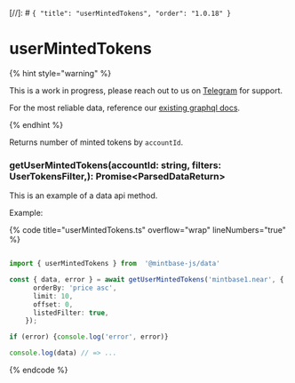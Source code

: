 [//]: # `{ "title": "userMintedTokens", "order": "1.0.18" }`

# userMintedTokens


{% hint style="warning" %}

This is a work in progress, please reach out to us on [Telegram](https://t.me/mintdev) for support.

For the most reliable data, reference our [existing graphql docs](https://docs.mintbase.io/dev/read-data/mintbase-graph).

{% endhint %}




Returns number of minted tokens by `accountId`.



### getUserMintedTokens(accountId: string, filters: UserTokensFilter,): Promise<ParsedDataReturn<UserTokensQueryResult>>



This is an example of a data api method.




Example:



{% code title="userMintedTokens.ts" overflow="wrap" lineNumbers="true" %}

```typescript

import { userMintedTokens } from  '@mintbase-js/data'

const { data, error } = await getUserMintedTokens('mintbase1.near', {
      orderBy: 'price asc',
      limit: 10,
      offset: 0,
      listedFilter: true,
    });

if (error) {console.log('error', error)}

console.log(data) // => ...

```

{% endcode %}